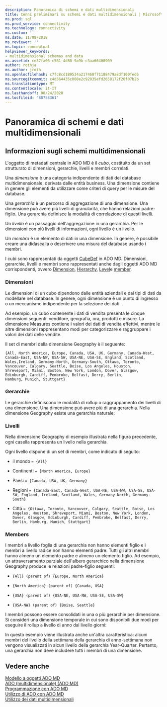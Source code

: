 ```yaml
---
description: Panoramica di schemi e dati multidimensionali
title: Cenni preliminari su schemi e dati multidimensionali | Microsoft Docs
ms.prod: sql
ms.prod_service: connectivity
ms.technology: connectivity
ms.custom: ''
ms.date: 11/08/2018
ms.reviewer: ''
ms.topic: conceptual
helpviewer_keywords:
- multidimensional schemas and data
ms.assetid: ce37fa06-c581-4d80-9a9b-c3aa66408909
author: rothja
ms.author: jroth
ms.openlocfilehash: c7fc8cd189534a217468f71188479a8df100fed6
ms.sourcegitcommit: c4d564435c008e2c92035efd2658172f20f07b2b
ms.translationtype: MT
ms.contentlocale: it-IT
ms.lasthandoff: 08/24/2020
ms.locfileid: "88758361"
---
```

# <a name="overview-of-multidimensional-schemas-and-data"></a>Panoramica di schemi e dati multidimensionali
## <a name="understanding-multidimensional-schemas"></a>Informazioni sugli schemi multidimensionali  
 L'oggetto di metadati centrale in ADO MD è il *cubo*, costituito da un set strutturato di dimensioni, gerarchie, livelli e membri correlati.  
  
 Una *dimensione* è una categoria indipendente di dati del database multidimensionale, derivata dalle entità business. Una dimensione contiene in genere gli elementi da utilizzare come criteri di query per le misure del database.  
  
 Una *gerarchia* è un percorso di aggregazione di una dimensione. Una dimensione può avere più livelli di granularità, che hanno relazioni padre-figlio. Una gerarchia definisce la modalità di correlazione di questi livelli.  
  
 Un *livello* è un passaggio dell'aggregazione in una gerarchia. Per le dimensioni con più livelli di informazioni, ogni livello è un livello.  
  
 Un *membro* è un elemento di dati in una dimensione. In genere, è possibile creare una didascalia o descrivere una misura del database usando i membri.  
  
 I cubi sono rappresentati da oggetti [CubeDef](../../reference/ado-md-api/cubedef-object-ado-md.md) in ADO MD. Dimensioni, gerarchie, livelli e membri sono rappresentati anche dagli oggetti ADO MD corrispondenti, ovvero [Dimension](../../reference/ado-md-api/dimension-object-ado-md.md), [Hierarchy](../../reference/ado-md-api/hierarchy-object-ado-md.md), [Level](../../reference/ado-md-api/level-object-ado-md.md)e [member](../../reference/ado-md-api/member-object-ado-md.md).  
  
### <a name="dimensions"></a>Dimensioni  
 Le dimensioni di un cubo dipendono dalle entità aziendali e dai tipi di dati da modellare nel database. In genere, ogni dimensione è un punto di ingresso o un meccanismo indipendente per la selezione dei dati.  
  
 Ad esempio, un cubo contenente i dati di vendita presenta le cinque dimensioni seguenti: venditore, geografia, ora, prodotti e misure. La dimensione Measures contiene i valori dei dati di vendita effettivi, mentre le altre dimensioni rappresentano modi per categorizzare e raggruppare i valori dei dati delle vendite.  
  
 Il set di membri della dimensione Geography è il seguente:  
  
```console
{All, North America, Europe, Canada, USA, UK, Germany, Canada-West,  
Canada-East, USA-NW, USA-SW, USA-NE, USA-SE, England, Scotland,   
Wales,Ireland, Germany-North, Germany-South, Ottawa, Toronto,   
Vancouver, Calgary, Seattle, Boise, Los Angeles, Houston,   
Shreveport, Miami, Boston, New York, London, Dover, Glasgow,   
Edinburgh, Cardiff, Pembroke, Belfast, Derry, Berlin,   
Hamburg, Munich, Stuttgart}  
```  
  
### <a name="hierarchies"></a>Gerarchie  
 Le gerarchie definiscono le modalità di rollup o raggruppamento dei livelli di una dimensione. Una dimensione può avere più di una gerarchia. Nella dimensione Geography esiste una gerarchia naturale:  
  
### <a name="levels"></a>Livelli  
 Nella dimensione Geography di esempio illustrata nella figura precedente, ogni casella rappresenta un livello nella gerarchia.  
  
 Ogni livello dispone di un set di membri, come indicato di seguito:  
  
-   il mondo `= {All}`  
  
-   Continenti `= {North America, Europe}`  
  
-   Paesi `= {Canada, USA, UK, Germany}`  
  
-   Regioni `= {Canada-East, Canada-West, USA-NE, USA-NW, USA-SE, USA-SW, England, Ireland, Scotland, Wales, Germany-North, Germany-South}`  
  
-   Città `= {Ottawa, Toronto, Vancouver, Calgary, Seattle, Boise, Los Angeles, Houston, Shreveport, Miami, Boston, New York, London, Dover, Glasgow, Edinburgh, Cardiff, Pembroke, Belfast, Derry, Berlin, Hamburg, Munich, Stuttgart}`  
  
### <a name="members"></a>Members  
 I membri a livello foglia di una gerarchia non hanno elementi figlio e i membri a livello radice non hanno elementi padre. Tutti gli altri membri hanno almeno un elemento padre e almeno un elemento figlio. Ad esempio, un attraversamento parziale dell'albero gerarchico nella dimensione Geography produce le relazioni padre-figlio seguenti:  
  
-   `{All} (parent of) {Europe, North America}`  
  
-   `{North America} (parent of) {Canada, USA}`  
  
-   `{USA} (parent of) {USA-NE, USA-NW, USA-SE, USA-SW}`  
  
-   `{USA-NW} (parent of) {Boise, Seattle}`  
  
 I membri possono essere consolidati in una o più gerarchie per dimensione. Si consideri una dimensione temporale in cui sono disponibili due modi per eseguire il rollup a livello di anno dal livello giorni:  
  
 In questo esempio viene illustrata anche un'altra caratteristica: alcuni membri del livello della settimana della gerarchia di anno-settimana non vengono visualizzati in alcun livello della gerarchia Year-Quarter. Pertanto, una gerarchia non deve includere tutti i membri di una dimensione.  
  
## <a name="see-also"></a>Vedere anche  
 [Modello a oggetti ADO MD](../../reference/ado-md-api/ado-md-object-model.md)   
 [ADO (multidimensionale) (ADO MD)](./ado-multidimensional-ado-md.md)   
 [Programmazione con ADO MD](./programming-with-ado-md.md)   
 [Utilizzo di ADO con ADO MD](./using-ado-with-ado-md.md)   
 [Utilizzo dei dati multidimensionali](./working-with-multidimensional-data.md)
